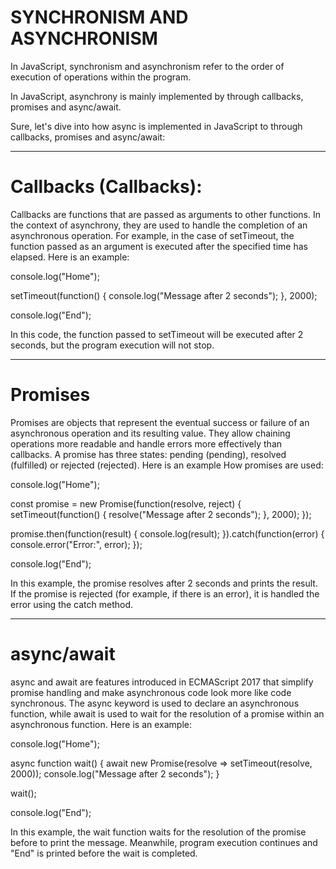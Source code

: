 # SYNCHRONISM AND ASYNCHRONISM

In JavaScript, synchronism and asynchronism refer to the order of
execution of operations within the program.

In JavaScript, asynchrony is mainly implemented by
through callbacks, promises and async/await.

Sure, let's dive into how async is implemented in JavaScript to
through callbacks, promises and async/await:

---

# Callbacks (Callbacks):

Callbacks are functions that are passed as arguments
to other functions. In the context of asynchrony, they are used to handle
the completion of an asynchronous operation. For example, in the case of
setTimeout, the function passed as an argument is executed after
the specified time has elapsed. Here is an example:

console.log("Home");

setTimeout(function() {
console.log("Message after 2 seconds");
}, 2000);

console.log("End");

In this code, the function passed to setTimeout will be executed after 2
seconds, but the program execution will not stop.

---

# Promises

Promises are objects that represent the eventual success or failure of
an asynchronous operation and its resulting value. They allow chaining operations
more readable and handle errors more effectively
than callbacks. A promise has three states: pending
(pending), resolved (fulfilled) or rejected (rejected). Here is an example
How promises are used:

console.log("Home");

const promise = new Promise(function(resolve, reject) {
setTimeout(function() {
resolve("Message after 2 seconds");
}, 2000);
});

promise.then(function(result) {
console.log(result);
}).catch(function(error) {
console.error("Error:", error);
});

console.log("End");

In this example, the promise resolves after 2 seconds and prints
the result. If the promise is rejected (for example, if there is an error), it is handled
the error using the catch method.

---

# async/await

async and await are features introduced in ECMAScript 2017 that simplify
promise handling and make asynchronous code look more like code
synchronous. The async keyword is used to declare an asynchronous function,
while await is used to wait for the resolution of a promise within
an asynchronous function. Here is an example:

console.log("Home");

async function wait() {
await new Promise(resolve => setTimeout(resolve, 2000));
console.log("Message after 2 seconds");
}

wait();

console.log("End");

In this example, the wait function waits for the resolution of the promise before
to print the message. Meanwhile, program execution continues and
"End" is printed before the wait is completed.
